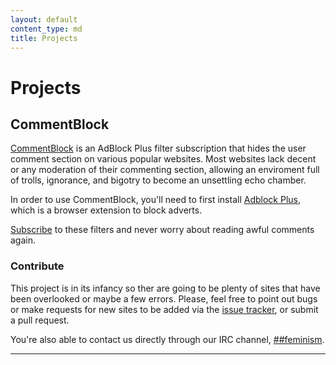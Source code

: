 ```yaml
---
layout: default
content_type: md
title: Projects
---
```


# Projects

## CommentBlock

[CommentBlock](https://github.com/freenode-feminism/CommentBlock/) is an AdBlock Plus filter subscription that hides the user comment section on various popular websites.
Most websites lack decent or any moderation of their commenting section, allowing an enviroment full of 
trolls, ignorance, and bigotry to become an unsettling echo chamber.

In order to use CommentBlock, you'll need to first install [Adblock Plus](https://adblockplus.org/), which is a 
browser extension to block adverts.

[Subscribe](abp:subscribe?location=https://raw.github.com/freenode-feminism/CommentBlock/master/commentblock.txt&title=CommentBlock) 
to these filters and never worry about reading awful comments again.

### Contribute

This project is in its infancy so ther are going to be plenty of sites that have been overlooked or maybe a few 
errors. Please, feel free to point out bugs or make requests for new sites to be added via the 
[issue tracker](https://github.com/freenode-feminism/CommentBlock/issues), or submit a pull request.

You're also able to contact us directly through our IRC channel, [##feminism](ircs://chat.freenode.net:6697/%23%23feminism).
 
***
